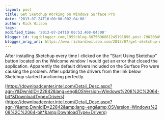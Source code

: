 ```yaml
---
layout: post
title: Get Sketchup Working on Windows Surface Pro
date: '2013-07-24T10:00:00.002-04:00'
author: Rick Wilson
tags: 
modified_time: '2013-07-24T10:00:53.408-04:00'
blogger_id: tag:blogger.com,1999:blog-8675696861245191896.post-7062084921659707902
blogger_orig_url: https://www.richardawilson.com/2013/07/get-sketchup-working-on-windows-surface.html
---
```


After installing Sketchup every time I clicked on the "Start Using Sketchup" button located on the Welcome window I would get an error that closed the application.  Apparently the default drivers included on the Surface Pro were causing the problem.  After updating the drivers from the link below Sketchup started functioning perfectly.

[https://downloadcenter.intel.com/Detail_Desc.aspx?agr=Y&DwnldID=22842&lang=eng&OSVersion=Windows%208%2C%2064-bit*&DownloadType=Drivers](https://downloadcenter.intel.com/Detail_Desc.aspx?agr=Y&amp;DwnldID=22842&amp;lang=eng&amp;OSVersion=Windows%208%2C%2064-bit*&amp;DownloadType=Drivers)

